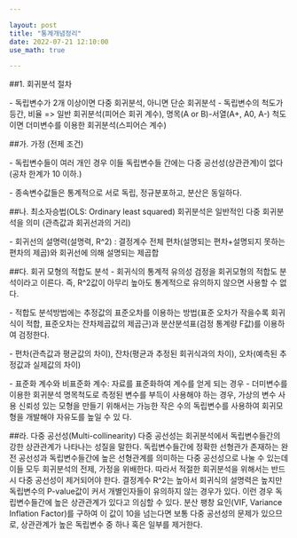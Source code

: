```yaml
---

layout: post
title: "통계개념정리"
date: 2022-07-21 12:10:00
use_math: true

---
```


##1. 회귀분석 절차


\- 독립변수가 2개 이상이면 다중 회귀분석, 아니면 단순 회귀분석
\- 독립변수의 척도가 등간, 비율 => 일반 회귀분석(피어슨 회귀 계수), 명목(A or B)-서열(A+, A0, A-) 척도이면 더미변수를 이용한 회귀분석(스피어슨 계수)

 

##가. 가정 (전제 조건)

\- 독립변수들이 여러 개인 경우 이들 독립변수들 간에는 다중 공선성(상관관계)이 없다 (공차 한계가 10 이하.) 

\- 종속변수값들은 통계적으로 서로 독립, 정규분포하고, 분산은 동일하다. 

 

##나. 최소자승법(OLS: Ordinary least squared) 회귀분석은 일반적인 다중 회귀분석을 의미 (관측값과 회귀선과의 거리)

\- 회귀선의 설명력(설명력, R^2) : 결정계수 전체 편차(설명되는 편차+설명되지 못하는 편차의 제곱)와 회귀선에 의해 설명되는 제곱합

 

##다. 회귀 모형의 적합도 분석
\- 회귀식의 통계적 유의성 검정을 회귀모형의 적합도 분석이라고 이른다. 즉, R^2값이 아무리 높아도 통계적으로 유의하지 않으면 사용할 수 없다. 

\- 적합도 분석방법에는 추정값의 표준오차를 이용하는 방법(표준 오차가 작을수록 회귀식이 적합, 표준오차는 잔차제곱값의 제곱근)과 분산분석표(검정 통계량 F값)를 이용하여 검정한다. 

\- 편차(관측값과 평균값의 차이), 잔차(평균과 추정된 회귀식과의 차이), 오차(예측된 추정값과 실제값의 차이) 

\- 표준화 계수와 비표준화 계수: 자료를 표준화하여 계수를 얻게 되는 경우
\- 더미변수를 이용한 회귀분석
 명목척도로 측정된 변수를 부득이 사용해야 하는 경우, 가상의 변수 사용
 신뢰성 있는 모형을 만들기 위해서는 가능한 작은 수의 독립변수를 사용하여 회귀모형을 개발해야 자유도를 높일 수 있   다. 

 

##라. 다중 공선성(Multi-collinearity)
다중 공선성는 회귀분석에서 독립변수들간의 강한 상관관계가 나타나는 성질을 말한다. 독립변수들간에 정확한 선형관가 존재하는 완전 공선성과 독립변수들간에 높은 선형관계를 의미하는 다중 공선성으로 나눌 수 있는데 이들 모두 회귀분석의 전제, 가정을 위배한다. 따라서 적절한 회귀분석을 위해서는 반드시 다중 공선성이 제거되어야 한다. 결정계수 R^2는 높아서 회귀식의 설명력은 높지만 독립변수의 P-value값이 커서 개별인자들이 유의하지 않는 경우가 있다. 이런 경우 독립변수들간에 높은 상관관계가 있다고 의심할 수 있다. 분산 팽창 요인(VIF, Variance Inflation Factor)를 구하여 이 값이 10을 넘는다면 보통 다중 공선성의 문제가 있으므로, 상관관계가 높은 독립변수 중 하나 혹은 일부를 제거한다.
